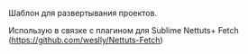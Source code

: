 Шаблон для развертывания проектов.

Использую в связке с плагином для Sublime Nettuts+ Fetch (https://github.com/weslly/Nettuts-Fetch)